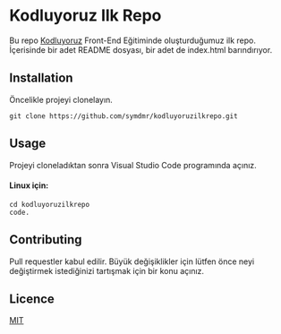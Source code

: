 # Kodluyoruz Ilk Repo
Bu repo [Kodluyoruz](https://www.kodluyoruz.org/) Front-End Eğitiminde oluşturduğumuz ilk repo. İçerisinde bir adet README dosyası, bir adet de index.html barındırıyor.

## Installation
Öncelikle projeyi clonelayın.

```
git clone https://github.com/symdmr/kodluyoruzilkrepo.git
```


## Usage
Projeyi cloneladıktan sonra Visual Studio Code programında açınız.

#### Linux için:
```
cd kodluyoruzilkrepo
code.
```
## Contributing
Pull requestler kabul edilir. Büyük değişiklikler için lütfen önce neyi değiştirmek istediğinizi tartışmak için bir konu açınız.

## Licence 
[MIT](https://choosealicense.com/licenses/mit/)